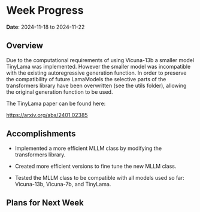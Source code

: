 # Week Progress

**Date**: 2024-11-18 to 2024-11-22

## Overview

Due to the computational requirements of using Vicuna-13b a smaller model TinyLama was implemented. However the smaller model was incompatible with the existing autoregressive generation function. In order to preserve the compatibility of future LamaModels the selective parts of the transformers library have been overwritten (see the utils folder), allowing the original generation function to be used.

The TinyLama paper can be found here:

https://arxiv.org/abs/2401.02385


## Accomplishments

- Implemented a more efficient MLLM class by modifying the transformers library.

- Created more efficient versions to fine tune the new MLLM class.

- Tested the MLLM class to be compatible with all models used so far: Vicuna-13b, Vicuna-7b, and TinyLama.

## Plans for Next Week
